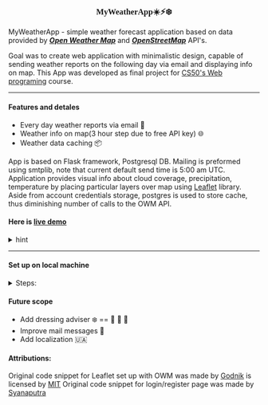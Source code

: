 
<strong><h3 style="font-family:'Exo';cursor:pointer;text-decoration: none;text-align:center;">MyWeatherApp:sunny::zap::snowflake:</h3></strong>


MyWeatherApp - simple weather forecast application based on data provided  by ***[Open Weather Map][1]*** and ***[OpenStreetMap][2]*** API's.

Goal was to create web application with minimalistic design, capable of sending weather reports on the following day via email and displaying info on map. 
This App was developed as final project for [CS50's Web programing][3] course.

---
#### Features and detales

* Every day weather reports via email :e-mail:
* Weather info on map(3 hour step due to free API key) :globe_with_meridians:
* Weather data caching :package:

App is based on Flask framework, Postgresql DB.  Mailing is preformed using smtplib, note that current default send time is 5:00 am UTC. Application provides visual info about cloud coverage, precipitation, temperature by placing particular layers over map using [Leaflet][4] library. Aside from account credentials storage, postgres is used to store cache, thus diminishing number of calls to the OWM API.

#### Here is [live demo][5]

<details><summary style="cursor:pointer;">hint</summary>

To start tracking:

  ![start track](examples/99.PNG)

To stop tracking:

  ![start track](examples/10.png)

</details>

---
#### Set up on local machine

<details><summary style="cursor:pointer;">Steps:</summary>

#### Step 1

First you would need to set up DB, use Docker for that.
After cloning repo via git ```git clone https://github.com/qwerith/Weather-Project``` use following comands:

  ![docker-compose](examples/1.PNG)

After container has been composed, open pg admin in the browser, log in

![log in](examples\2.png)

(default credentials are ```yuriisorokin98@gmail.com``` and ```weatherapp```)

Create server

  ![create server](examples/3.PNG)

  ![create server](examples/4.PNG)

On Linux and macOS host name ```localhost``` should work fine, on Windows following steps should be done:  
```docker ps``` than ```docker inspect``` + postgres container id


  ![create server](examples/44.PNG)



Host name should == to ```"IPAddress"``` value.

  ![create server](examples/55.PNG)


Username should be changed to ```postgres```
Default password == ```weatherapp```

Open query tool and paste contents of ```SQL.txt``` file from ```Weather_project``` folder, run to create DB tables.

  ![create server](examples/66.PNG)

#### Step 2
Install dependencies

  ![create server](examples/77.PNG)
  
Note that path to requirements.txt will be different!

#### Step 3
Create ```.env``` file in your ```Weather_project``` folder and set up next credentials:

  ![create server](examples/88.PNG)
  
Note that FLASK_SECRED_KEY can be omitted!

#### Step 4
Launch app.py file, you may need to start flask with this commands:
Bash = ```$ export FLASK_APP=app```
```$ flask run```

CMD = ```> set FLASK_APP=app```<br>```> flask run```

Powershell = ```> $env:FLASK_APP = "app"```<br>```> flask run```
</details>

#### Future scope
- Add dressing adviser :snowflake: == :coat: :scarf: :gloves:
- Improve mail messages :incoming_envelope:
- Add localization :ukraine:



[1]: (https://openweathermap.org)
[2]: (https://www.openstreetmap.org)
[3]: (https://cs50.harvard.edu/web/2020)
[4]: (https://leafletjs.com)
[5]: (https://github.com/qwerith/Weather-Project)

#### Attributions:
Original code snippet for Leaflet set up with OWM was made by [Godnik](https://github.com/owm-inc/VANE-intro/blob/master/apps/leaflet-owm.html) is licensed by [MIT](https://opensource.org/licenses/MIT)
Original code snippet for login/register page was made by [Syanaputra]("https://bootsnipp.com/syanaputra")

